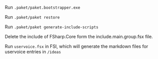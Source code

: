 Run `.paket/paket.bootstrapper.exe`

Run `.paket/paket restore`

Run `.paket/paket generate-include-scripts`

Delete the include of FSharp.Core form the include.main.group.fsx file.

Run `uservoice.fsx` in FSI, which will generate the markdown files for uservoice entries in `/ideas`